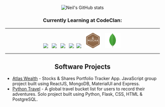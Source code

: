 <div align="center">
  
![Neil's GitHub stats](https://github-readme-stats.vercel.app/api?username=Neil-Burgoyne&show_icons=true&theme=radical)
  
</div>

<div align="center">
  
### Currently Learning at CodeClan:
<hr>
<img src="https://cdn.jsdelivr.net/gh/devicons/devicon/icons/python/python-original-wordmark.svg" height=50px/> &nbsp;
<img src="https://cdn.jsdelivr.net/gh/devicons/devicon/icons/css3/css3-original-wordmark.svg" height=50px/> &nbsp;
<img src="https://cdn.jsdelivr.net/gh/devicons/devicon/icons/html5/html5-original-wordmark.svg" height=50px /> &nbsp;
<img src="https://cdn.jsdelivr.net/gh/devicons/devicon/icons/javascript/javascript-original.svg" height=50px/>&nbsp;
<img src="https://cdn.jsdelivr.net/gh/devicons/devicon/icons/react/react-original-wordmark.svg" height=50px/>&nbsp;
<img hspace="5" height="50px" src="https://github.com/devicons/devicon/blob/v2.15.1/icons/mocha/mocha-plain.svg">
<img hspace="5" height="50px" src="https://github.com/devicons/devicon/blob/v2.15.1/icons/mongodb/mongodb-original.svg">
<hr>
</div>

<div align="center">

## Software Projects

</div>

- [Atlas Wealth](https://github.com/Neil-Burgoyne/Shares-Portfolio-Application) - Stocks & Shares Portfolio Tracker App. JavaScript group project built using ReactJS, MongoDB, MaterialUI and Express.
- [Python Travel](https://github.com/Neil-Burgoyne/Python-Project) - A global travel bucket list for users to record their adventures. Solo project built using Python, Flask, CSS, HTML & PostgreSQL.
